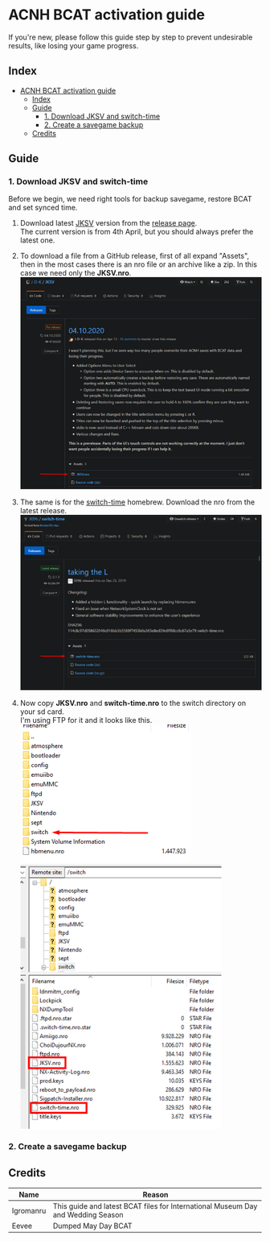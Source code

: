 # ACNH BCAT activation guide
If you're new, please follow this guide step by step to prevent undesirable results, like losing your game progress.

## Index
- [ACNH BCAT activation guide](#acnh-bcat-activation-guide)
  - [Index](#index)
  - [Guide](#guide)
    - [1. Download JKSV and switch-time](#1-download-jksv-and-switch-time)
    - [2. Create a savegame backup](#2-create-a-savegame-backup)
  - [Credits](#credits)

## Guide

### 1. Download JKSV and switch-time
Before we begin, we need right tools for backup savegame, restore BCAT and set synced time.
1. Download latest [JKSV](https://github.com/J-D-K/JKSV/releases) version from the [release page](https://github.com/J-D-K/JKSV/releases).  
   The current version is from 4th April, but you should always prefer the latest one.
   
2. To download a file from a GitHub release, first of all expand "Assets", then in the most cases there is an nro file or an archive like a zip. In this case we need only the **JKSV.nro**.  
   ![JKSV-release](resources/tools/JKSV-release.png)
3. The same is for the [switch-time](https://github.com/3096/switch-time/releases) homebrew.
   Download the nro from the latest release.  
    ![switch-time-release](resources/tools/switch-time-release.png)
4. Now copy **JKSV.nro** and **switch-time.nro** to the switch directory on your sd card.  
   I'm using FTP for it and it looks like this.  
   ![sdcard-root](resources/tools/sdcard-root.png)  
   ![switch-directory](resources/tools/switch-directory.png)

### 2. Create a savegame backup


## Credits
Name | Reason
---- | ---------
Igromanru | This guide and latest BCAT files for International Museum Day and Wedding Season
Eevee | Dumped May Day BCAT 